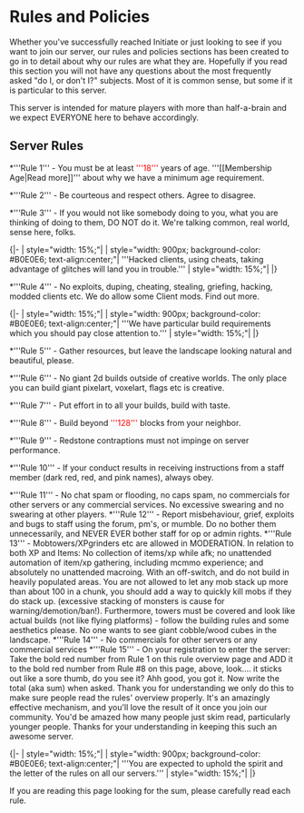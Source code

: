 ---
---
# Rules and Policies

Whether you've successfully reached Initiate or just looking to see if you want to join our server, our rules and policies sections has been created to go in to detail about why our rules are what they are. Hopefully if you read this section you will not have any questions about the most frequently asked "do I, or don't I?" subjects. Most of it is common sense, but some if it is particular to this server.

This server is intended for mature players with more than half-a-brain and we expect EVERYONE here to behave accordingly.

## Server Rules

*'''Rule 1''' - You must be at least <span style="color: red;">'''18'''</span> years of age. '''[[Membership Age|Read more]]''' about why we have a minimum age requirement.

*'''Rule 2''' - Be courteous and respect others. Agree to disagree.

*'''Rule 3''' - If you would not like somebody doing to you, what you are thinking of doing to them, DO NOT do it. We're talking common, real world, sense here, folks.

{|-
| style="width: 15%;"|
| style="width: 900px; background-color: #B0E0E6; text-align:center;"|
'''Hacked clients, using cheats, taking advantage of glitches will land you in trouble.'''
| style="width: 15%;"|
|}

*'''Rule 4''' - No exploits, duping, cheating, stealing, griefing, hacking, modded clients etc. We do allow some Client mods. Find out more.

{|-
| style="width: 15%;"|
| style="width: 900px; background-color: #B0E0E6; text-align:center;"|
'''We have particular build requirements which you should pay close attention to.'''
| style="width: 15%;"|
|}

*'''Rule 5''' - Gather resources, but leave the landscape looking natural and beautiful, please.

*'''Rule 6''' - No giant 2d builds outside of creative worlds. The only place you can build giant pixelart, voxelart, flags etc is creative.

*'''Rule 7''' - Put effort in to all your builds, build with taste.

*'''Rule 8''' - Build beyond <span style="color: red;">'''128'''</span> blocks from your neighbor.

*'''Rule 9''' - Redstone contraptions must not impinge on server performance.

*'''Rule 10''' - If your conduct results in receiving instructions from a staff member (dark red, red, and pink names), always obey.

*'''Rule 11''' - No chat spam or flooding, no caps spam, no commercials for other servers or any commercial services. No excessive swearing and no swearing at other players.
*'''Rule 12''' - Report misbehaviour, grief, exploits and bugs to staff using the forum, pm's, or mumble. Do no bother them unnecessarily, and NEVER EVER bother staff for op or admin rights.
*'''Rule 13''' - Mobtowers/XPgrinders etc are allowed in MODERATION. In relation to both XP and Items: No collection of items/xp while afk; no unattended automation of item/xp gathering, including mcmmo experience; and absolutely no unattended macroing. With an off-switch, and do not build in heavily populated areas. You are not allowed to let any mob stack up more than about 100 in a chunk, you should add a way to quickly kill mobs if they do stack up. (excessive stacking of monsters is cause for warning/demotion/ban!). Furthermore, towers must be covered and look like actual builds (not like flying platforms) - follow the building rules and some aesthetics please. No one wants to see giant cobble/wood cubes in the landscape.
*'''Rule 14''' - No commercials for other servers or any commercial services
*'''Rule 15''' - On your registration to enter the server: Take the bold red number from Rule 1 on this rule overview page and ADD it to the bold red number from Rule #8 on this page, above, look.... it sticks out like a sore thumb, do you see it? Ahh good, you got it. Now write the total (aka sum) when asked. Thank you for understanding we only do this to make sure people read the rules' overview properly. It's an amazingly effective mechanism, and you'll love the result of it once you join our community. You'd be amazed how many people just skim read, particularly younger people. Thanks for your understanding in keeping this such an awesome server.


{|-
| style="width: 15%;"|
| style="width: 900px; background-color: #B0E0E6; text-align:center;"|
'''You are expected to uphold the spirit and the letter of the rules on all our servers.'''
| style="width: 15%;"|
|}


If you are reading this page looking for the sum, please carefully read each rule.

